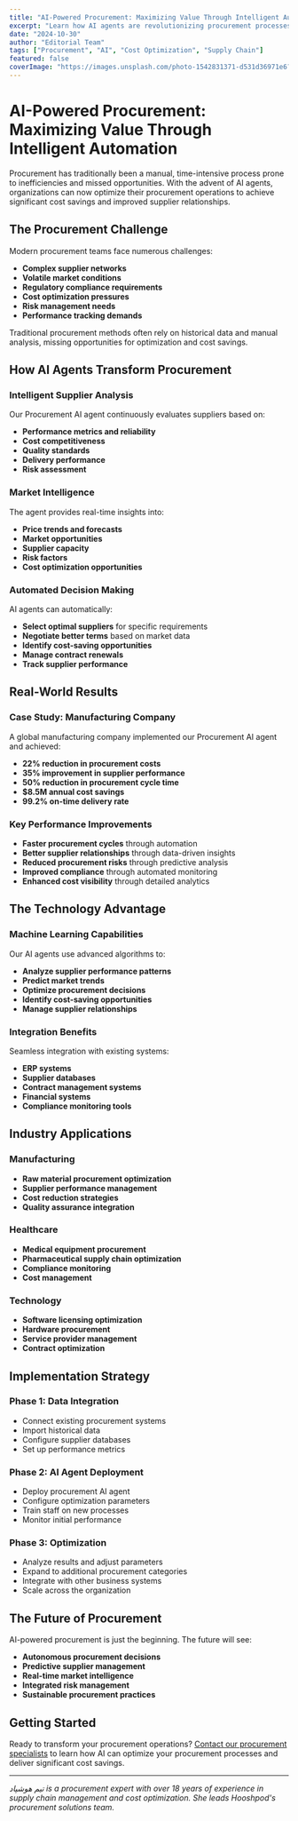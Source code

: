 ```yaml
---
title: "AI-Powered Procurement: Maximizing Value Through Intelligent Automation"
excerpt: "Learn how AI agents are revolutionizing procurement processes, reducing costs, and optimizing supplier relationships across industries."
date: "2024-10-30"
author: "Editorial Team"
tags: ["Procurement", "AI", "Cost Optimization", "Supply Chain"]
featured: false
coverImage: "https://images.unsplash.com/photo-1542831371-d531d36971e6?q=80&w=1600&auto=format&fit=crop"
---
```


# AI-Powered Procurement: Maximizing Value Through Intelligent Automation

Procurement has traditionally been a manual, time-intensive process prone to inefficiencies and missed opportunities. With the advent of AI agents, organizations can now optimize their procurement operations to achieve significant cost savings and improved supplier relationships.

## The Procurement Challenge

Modern procurement teams face numerous challenges:

- **Complex supplier networks**
- **Volatile market conditions**
- **Regulatory compliance requirements**
- **Cost optimization pressures**
- **Risk management needs**
- **Performance tracking demands**

Traditional procurement methods often rely on historical data and manual analysis, missing opportunities for optimization and cost savings.

## How AI Agents Transform Procurement

### Intelligent Supplier Analysis

Our Procurement AI agent continuously evaluates suppliers based on:

- **Performance metrics and reliability**
- **Cost competitiveness**
- **Quality standards**
- **Delivery performance**
- **Risk assessment**

### Market Intelligence

The agent provides real-time insights into:

- **Price trends and forecasts**
- **Market opportunities**
- **Supplier capacity**
- **Risk factors**
- **Cost optimization opportunities**

### Automated Decision Making

AI agents can automatically:

- **Select optimal suppliers** for specific requirements
- **Negotiate better terms** based on market data
- **Identify cost-saving opportunities**
- **Manage contract renewals**
- **Track supplier performance**

## Real-World Results

### Case Study: Manufacturing Company

A global manufacturing company implemented our Procurement AI agent and achieved:

- **22% reduction in procurement costs**
- **35% improvement in supplier performance**
- **50% reduction in procurement cycle time**
- **$8.5M annual cost savings**
- **99.2% on-time delivery rate**

### Key Performance Improvements

- **Faster procurement cycles** through automation
- **Better supplier relationships** through data-driven insights
- **Reduced procurement risks** through predictive analysis
- **Improved compliance** through automated monitoring
- **Enhanced cost visibility** through detailed analytics

## The Technology Advantage

### Machine Learning Capabilities

Our AI agents use advanced algorithms to:

- **Analyze supplier performance patterns**
- **Predict market trends**
- **Optimize procurement decisions**
- **Identify cost-saving opportunities**
- **Manage supplier relationships**

### Integration Benefits

Seamless integration with existing systems:

- **ERP systems**
- **Supplier databases**
- **Contract management systems**
- **Financial systems**
- **Compliance monitoring tools**

## Industry Applications

### Manufacturing

- **Raw material procurement optimization**
- **Supplier performance management**
- **Cost reduction strategies**
- **Quality assurance integration**

### Healthcare

- **Medical equipment procurement**
- **Pharmaceutical supply chain optimization**
- **Compliance monitoring**
- **Cost management**

### Technology

- **Software licensing optimization**
- **Hardware procurement**
- **Service provider management**
- **Contract optimization**

## Implementation Strategy

### Phase 1: Data Integration

- Connect existing procurement systems
- Import historical data
- Configure supplier databases
- Set up performance metrics

### Phase 2: AI Agent Deployment

- Deploy procurement AI agent
- Configure optimization parameters
- Train staff on new processes
- Monitor initial performance

### Phase 3: Optimization

- Analyze results and adjust parameters
- Expand to additional procurement categories
- Integrate with other business systems
- Scale across the organization

## The Future of Procurement

AI-powered procurement is just the beginning. The future will see:

- **Autonomous procurement decisions**
- **Predictive supplier management**
- **Real-time market intelligence**
- **Integrated risk management**
- **Sustainable procurement practices**

## Getting Started

Ready to transform your procurement operations? [Contact our procurement specialists](/#contact) to learn how AI can optimize your procurement processes and deliver significant cost savings.

---

_تیم هوشپاد is a procurement expert with over 18 years of experience in supply chain management and cost optimization. She leads Hooshpod's procurement solutions team._
